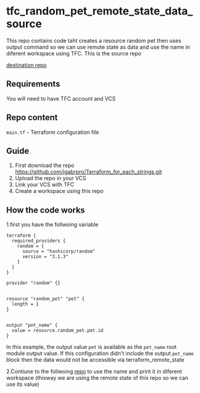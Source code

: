 # tfc_random_pet_remote_state_data_source


This repo contains code taht creates a resource random pet then uses output command so we can use remote state as data and use the name in diferent workspace using TFC. This is the source repo

[destination repo](https://github.com/igabrpro/tfc_random_pet_remote_state_data_destination.git)

## Requirements
You will need to have TFC account and VCS

## Repo content 
```main.tf``` - Terraform configuration file


## Guide
1. First download the repo https://github.com/igabrpro/Terraform_for_each_strings.git
2. Upload the repo in your VCS
3. Link your VCS with TFC
4. Create a workspace using this repo


## How the code works
1.first you have the follwoing variable 
```
terraform {
  required_providers {
    random = {
      source = "hashicorp/random"
      version = "3.1.3"
    }
  }
}

provider "random" {}


resource "random_pet" "pet" {
  length = 1
}


output "pet_name" {
  value = resource.random_pet.pet.id
}

```
In this example, the output value ```pet``` is available as the ```pet_name``` root module output value. If this configuration didn't include the output ```pet_name``` block then the data would not be accessible via terraform_remote_state

2.Contiune to the follwoing [repo](https://github.com/igabrpro/tfc_random_pet_remote_state_data_destination.git) to use the name and print it in diferent workspace (thisway we are using the remote state of this repo so we can use its value)

